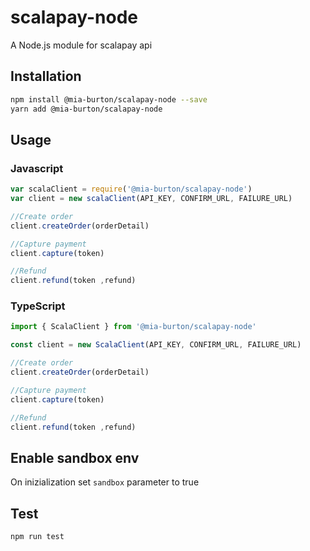 # scalapay-node
A Node.js module for scalapay api
## Installation
```sh
npm install @mia-burton/scalapay-node --save
yarn add @mia-burton/scalapay-node
```

## Usage
### Javascript
```javascript
var scalaClient = require('@mia-burton/scalapay-node')
var client = new scalaClient(API_KEY, CONFIRM_URL, FAILURE_URL)

//Create order
client.createOrder(orderDetail)

//Capture payment
client.capture(token)

//Refund
client.refund(token ,refund)
```

### TypeScript
```typescript
import { ScalaClient } from '@mia-burton/scalapay-node'

const client = new ScalaClient(API_KEY, CONFIRM_URL, FAILURE_URL)

//Create order
client.createOrder(orderDetail)

//Capture payment
client.capture(token)

//Refund
client.refund(token ,refund)
```
## Enable sandbox env
On inizialization set `sandbox` parameter to true

## Test 
```sh
npm run test
```
